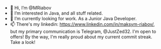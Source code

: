 - 👋 Hi, I’m @MRiabov
- 👀 I’m interested in Java, and all stuff related.
- 🌱 I’m currently looking for work. As a Junior Java Developer. 
- 📫 There's my linkedin: https://www.linkedin.com/in/maksym-riabov/, but my primary communication is Telegram, @JustZed32.
I'm open to offers!
By the way, I'm really proud about my current commit streak. Take a look!
